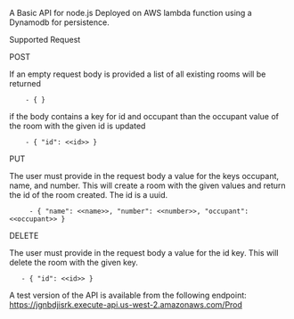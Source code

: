 A Basic API for node.js Deployed on AWS lambda function using a Dynamodb for persistence. 

Supported Request 

POST 

   If an empty request body is provided a list of all existing rooms will be returned
    
        - { }
        
   if the body contains a key for id and occupant than the occupant value of the room with the given id is updated
    
        - { "id": <<id>> }
        
PUT 

   The user must provide in the request body a value for the keys occupant, name, and number. This will create a room with the given values and return the id of the room created. The id is a uuid. 
    
         - { "name": <<name>>, "number": <<number>>, "occupant": <<occupant>> }
         
DELETE 

   The user must provide in the request body a value for the id key. This will delete the room with the given key.
   
       - { "id": <<id>> }

A test version of the API is available from the following endpoint: https://jgnbdjisrk.execute-api.us-west-2.amazonaws.com/Prod
